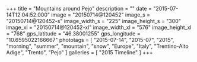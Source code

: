 +++
title = "Mountains around Pejo"
description = ""
date = "2015-07-14T12:04:52.000"
image = "20150714@120452"
image_s = "20150714@120452-s"
image_width_s = "225"
image_height_s = "300"
image_xl = "20150714@120452-xl"
image_width_xl = "576"
image_height_xl = "768"
gps_latitude = "46.38001255"
gps_longitude = "10.6595022166667"
phototags = [ "2015-07-14", "2015-07", "2015", "morning", "summer", "mountain", "snow", "Europe", "Italy", "Trentino-Alto Adige", "Trento", "Pejo" ]
galleries = [ "2015 Timeline" ]
+++

